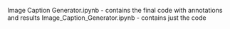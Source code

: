 Image Caption Generator.ipynb - contains the final code with annotations and results
Image_Caption_Generator.ipynb -  contains just the code
